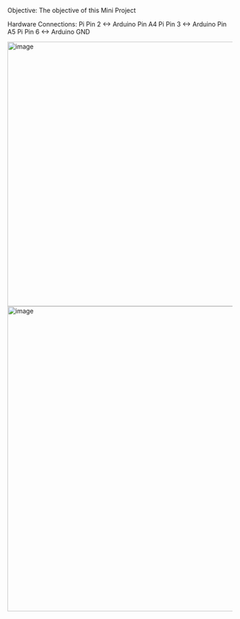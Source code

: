 Objective:
The objective of this Mini Project 



Hardware Connections:
Pi Pin 2 <-> Arduino Pin A4
Pi Pin 3 <-> Arduino Pin A5
Pi Pin 6 <-> Arduino GND

<img width="1032" height="592" alt="image" src="https://github.com/user-attachments/assets/ddda6e54-318a-4374-bb52-cce38aea2884" />
<img width="727" height="683" alt="image" src="https://github.com/user-attachments/assets/141fa792-8f9b-47ec-8e89-9b35b89c494f" />

